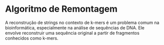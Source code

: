 # Algoritmo de Remontagem
 A reconstrução de strings no contexto de k-mers é um problema comum na bioinformática, especialmente na análise de sequências de DNA. Ele envolve reconstruir uma sequência original a partir de fragmentos conhecidos como k-mers.